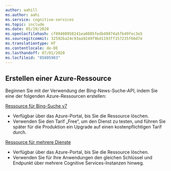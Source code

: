 ```yaml
---
author: aahill
ms.author: aahi
ms.service: cognitive-services
ms.topic: include
ms.date: 05/19/2020
ms.openlocfilehash: cf09408958241ea0885fedb49874a5fb49fec3e5
ms.sourcegitcommit: 32592ba24c93aa9249f9bd1193ff157235f66d7e
ms.translationtype: HT
ms.contentlocale: de-DE
ms.lasthandoff: 07/01/2020
ms.locfileid: "85805983"
---
```

## <a name="create-an-azure-resource"></a>Erstellen einer Azure-Ressource

Beginnen Sie mit der Verwendung der Bing-News-Suche-API, indem Sie eine der folgenden Azure-Ressourcen erstellen:

[Ressource für Bing-Suche v7](https://ms.portal.azure.com/#create/Microsoft.CognitiveServicesBingSearch-v7)
   * Verfügbar über das Azure-Portal, bis Sie die Ressource löschen.
   * Verwenden Sie den Tarif „Free“, um den Dienst zu testen, und führen Sie später für die Produktion ein Upgrade auf einen kostenpflichtigen Tarif durch.

[Ressource für mehrere Dienste](https://ms.portal.azure.com/#create/Microsoft.CognitiveServicesAllInOne)
   * Verfügbar über das Azure-Portal, bis Sie die Ressource löschen.  
   * Verwenden Sie für Ihre Anwendungen den gleichen Schlüssel und Endpunkt über mehrere Cognitive Services-Instanzen hinweg.
